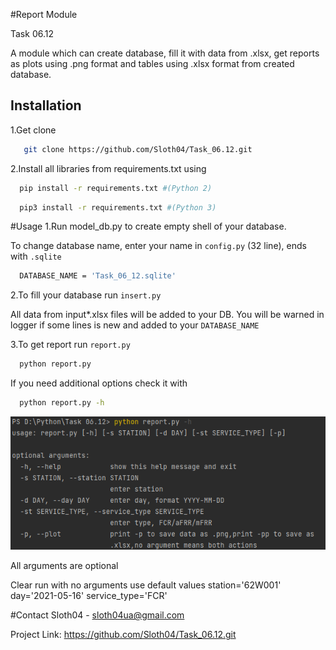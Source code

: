 #Report Module

Task 06.12 

 A module which can create database, fill it with data from .xlsx, get reports as plots using .png format 
 and tables using .xlsx format from created database.

## Installation
1.Get clone
```sh
   git clone https://github.com/Sloth04/Task_06.12.git
```
2.Install all libraries from requirements.txt using
```sh
  pip install -r requirements.txt #(Python 2)
```
```sh
  pip3 install -r requirements.txt #(Python 3)
```

#Usage
1.Run model_db.py to create empty shell of your database.

To change database name, enter your name in `config.py` (32 line), ends with `.sqlite`
```sh
  DATABASE_NAME = 'Task_06_12.sqlite'
```

2.To fill your database run `insert.py`

All data from input*.xlsx files will be added to your DB.
You will be warned in logger if some lines is new and added to your `DATABASE_NAME`

3.To get report run `report.py`
```sh
  python report.py
```
 If you need additional options check it with 
```sh
  python report.py -h
```
![img.png](readme_img1.png)

All arguments are optional 

Clear run with no arguments use default values
station='62W001'
day='2021-05-16'
service_type='FCR'

#Contact
Sloth04 - sloth04ua@gmail.com

Project Link: https://github.com/Sloth04/Task_06.12.git
